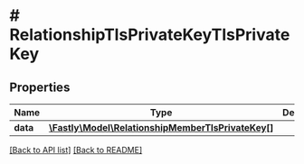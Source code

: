 # # RelationshipTlsPrivateKeyTlsPrivateKey

## Properties

Name | Type | Description | Notes
------------ | ------------- | ------------- | -------------
**data** | [**\Fastly\Model\RelationshipMemberTlsPrivateKey[]**](RelationshipMemberTlsPrivateKey.md) |  | [optional] 


[[Back to API list]](../../README.md#endpoints) [[Back to README]](../../README.md)
